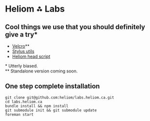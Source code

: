 # Heliom ⁂ Labs

## Cool things we use that you should definitely give a try*
- [Velcro](https://github.com/rafbm/velcro-poc)**
- [Stylus utils](https://github.com/heliom/stylus-utils)
- [Heliom head script](https://github.com/heliom/head-script)

\* Utterly biased.<br>
\** Standalone version coming soon.

## One step complete installation
```
git clone git@github.com:heliom/labs.heliom.ca.git
cd labs.heliom.ca
bundle install && npm install
git submodule init && git submodule update
foreman start

```
